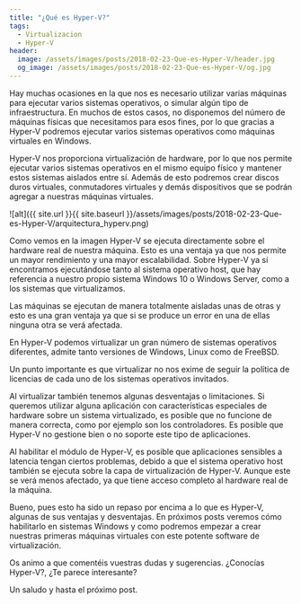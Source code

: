 ```yaml
---
title: "¿Qué es Hyper-V?"
tags:
  - Virtualizacion
  - Hyper-V
header:
  image: /assets/images/posts/2018-02-23-Que-es-Hyper-V/header.jpg
  og_image: /assets/images/posts/2018-02-23-Que-es-Hyper-V/og.jpg
---
```


Hay muchas ocasiones en la que nos es necesario utilizar varias máquinas para ejecutar varios sistemas operativos, o simular algún tipo de infraestructura. En muchos de estos casos, no disponemos del número de máquinas físicas que necesitamos para esos fines, por lo que gracias a Hyper-V podremos ejecutar varios sistemas operativos como máquinas virtuales en Windows.

Hyper-V nos proporciona virtualización de hardware, por lo que nos permite ejecutar varios sistemas operativos en el mismo equipo físico y mantener estos sistemas aislados entre sí. Además de esto podremos crear discos duros virtuales, conmutadores virtuales y demás dispositivos que se podrán agregar a nuestras máquinas virtuales.

![alt]({{ site.url }}{{ site.baseurl }}/assets/images/posts/2018-02-23-Que-es-Hyper-V/arquitectura_hyperv.png)

Como vemos en la imagen Hyper-V se ejecuta directamente sobre el hardware real de nuestra máquina. Esto es una ventaja ya que nos permite un mayor rendimiento y una mayor escalabilidad. Sobre Hyper-V ya sí encontramos ejecutándose tanto al sistema operativo host, que hay referencia a nuestro propio sistema Windows 10 o Windows Server, como a los sistemas que virtualizamos.

Las máquinas se ejecutan de manera totalmente aisladas unas de otras y esto es una gran ventaja ya que si se produce un error en una de ellas ninguna otra se verá afectada.

En Hyper-V podemos virtualizar un gran número de sistemas operativos diferentes, admite tanto versiones de Windows, Linux como de FreeBSD.

Un punto importante es que virtualizar no nos exime de seguir la política de licencias de cada uno de los sistemas operativos invitados.

Al virtualizar también tenemos algunas desventajas o limitaciones. Si queremos utilizar alguna aplicación con características especiales de hardware sobre un sistema virtualizado, es posible que no funcione de manera correcta, como por ejemplo son los controladores. Es posible que Hyper-V no gestione bien o no soporte este tipo de aplicaciones.

Al habilitar el módulo de Hyper-V, es posible que aplicaciones sensibles a latencia tengan ciertos problemas, debido a que el sistema operativo host también se ejecuta sobre la capa de virtualización de Hyper-V. Aunque este se verá menos afectado, ya que tiene acceso completo al hardware real de la máquina.

Bueno, pues esto ha sido un repaso por encima a lo que es Hyper-V, algunas de sus ventajas y desventajas. En próximos posts veremos cómo habilitarlo en sistemas Windows y como podremos empezar a crear nuestras primeras máquinas virtuales con este potente software de virtualización.

Os animo a que comentéis vuestras dudas y sugerencias. ¿Conocías Hyper-V?, ¿Te parece interesante?

Un saludo y hasta el próximo post.